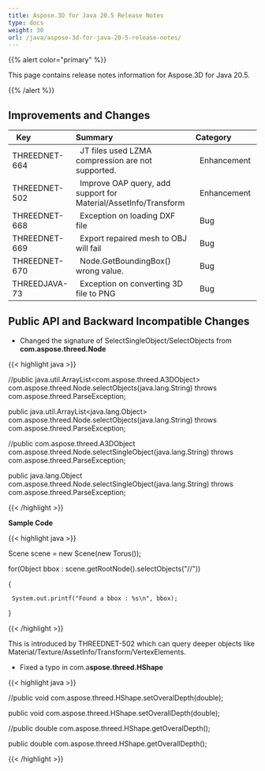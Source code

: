 ```yaml
---
title: Aspose.3D for Java 20.5 Release Notes
type: docs
weight: 30
url: /java/aspose-3d-for-java-20-5-release-notes/
---
```


{{% alert color="primary" %}} 

This page contains release notes information for Aspose.3D for Java 20.5.

{{% /alert %}} 
## **Improvements and Changes**

|` `**Key**|**Summary**|**Category**|
| :- | :- | :- |
|THREEDNET-664 |` `JT files used LZMA compression are not supported. |` `Enhancement |
|THREEDNET-502 |` `Improve OAP query, add support for Material/AssetInfo/Transform |` `Enhancement |
|THREEDNET-668 |` `Exception on loading DXF file |` `Bug|
|THREEDNET-669 |` `Export repaired mesh to OBJ will fail |` `Bug |
|THREEDNET-670 |` `Node.GetBoundingBox() wrong value. |` `Bug |
|THREEDJAVA-73 |` `Exception on converting 3D file to PNG |` `Bug |
## **Public API and Backward Incompatible Changes**
- Changed the signature of SelectSingleObject/SelectObjects from **com.aspose.threed.Node**



{{< highlight java >}}

 //public java.util.ArrayList<com.aspose.threed.A3DObject> com.aspose.threed.Node.selectObjects(java.lang.String) throws com.aspose.threed.ParseException;

public java.util.ArrayList<java.lang.Object> com.aspose.threed.Node.selectObjects(java.lang.String) throws com.aspose.threed.ParseException;

//public com.aspose.threed.A3DObject com.aspose.threed.Node.selectSingleObject(java.lang.String) throws com.aspose.threed.ParseException;

public java.lang.Object com.aspose.threed.Node.selectSingleObject(java.lang.String) throws com.aspose.threed.ParseException;

{{< /highlight >}}


**Sample Code**

{{< highlight java >}}

 Scene scene = new Scene(new Torus());

for(Object bbox : scene.getRootNode().selectObjects("//<BoundingBox>"))

{

     System.out.printf("Found a bbox : %s\n", bbox);

}

{{< /highlight >}}

This is introduced by THREEDNET-502 which can query deeper objects like Material/Texture/AssetInfo/Transform/VertexElements.

- Fixed a typo in com.a**spose.threed.HShape**



{{< highlight java >}}

 //public void com.aspose.threed.HShape.setOveralDepth(double);

public void com.aspose.threed.HShape.setOverallDepth(double);

//public double com.aspose.threed.HShape.getOveralDepth();

public double com.aspose.threed.HShape.getOverallDepth();

{{< /highlight >}}
